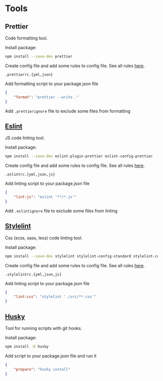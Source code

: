 # Tools

## Prettier

Code formatting tool.

Install package:

```bash
npm install --save-dev prettier
```

Create config file and add some rules to config file. See all rules [here](https://prettier.io/docs/en/options.html).

```text
.prettierrc.{yml,json}
```

Add formatting script to your package.json file

```json
{
    "format": "prettier --write ."
}
```

Add `.prettierignore` file to exclude some files from formatting

## [Eslint](https://eslint.org/)

JS code linting tool.

Install package:

```bash
npm install --save-dev eslint-plugin-prettier eslint-config-prettier
```

Create config file and add some rules to config file. See all rules [here](https://eslint.org/docs/rules/).

```text
.eslintrc.{yml,json,js}
```

Add linting script to your package.json file

```json
{
    "lint:js": "eslint '**/*.js'"
}
```

Add `.eslintignore` file to exclude some files from linting

## [Stylelint](https://stylelint.io/)

Css (scss, sass, less) code linting tool.

Install package:

```bash
npm install --save-dev stylelint stylelint-config-standard stylelint-config-prettier stylelint-prettier
```

Create config file and add some rules to config file. See all rules [here](https://stylelint.io/user-guide/rules/list).

```text
.stylelintrc.{yml,json,js}
```

Add linting script to your package.json file

```json
{
    "lint:css": "stylelint './src/**.css'"
}
```

## [Husky](https://typicode.github.io/husky/#/)

Tool for running scripts with git hooks.

Install package:

```bash
npm install -D husky
```

Add script to your package.json file and run it

```json
{
    "prepare": "husky install"
}
```
